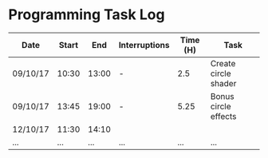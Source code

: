 # Programming Task Log

Date | Start | End | Interruptions | Time (H) | Task
-----|-------|-----|---------------|----------|-----
09/10/17 | 10:30 | 13:00 | - | 2.5 | Create circle shader
09/10/17 | 13:45 | 19:00 | - | 5.25 | Bonus circle effects
12/10/17 | 11:30 | 14:10 | 
... | ... | ... | ... | ... | ...
